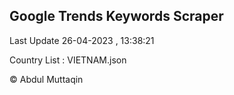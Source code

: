 

## Google Trends Keywords Scraper 
 
Last Update 26-04-2023 , 13:38:21

Country List :
VIETNAM.json



© Abdul Muttaqin 
